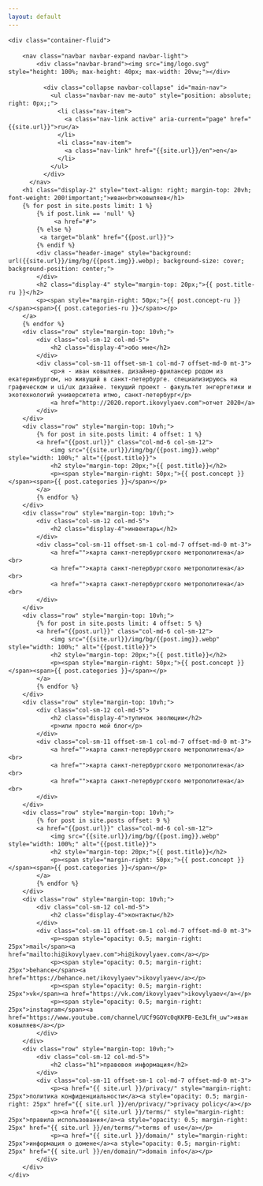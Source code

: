 ```yaml
---
layout: default
---
```


    <div class="container-fluid">
        
        <nav class="navbar navbar-expand navbar-light">
            <div class="navbar-brand"><img src="img/logo.svg" style="height: 100%; max-height: 40px; max-width: 20vw;"></div>
        
              <div class="collapse navbar-collapse" id="main-nav">
                <ul class="navbar-nav me-auto" style="position: absolute; right: 0px;;">
                  <li class="nav-item">
                    <a class="nav-link active" aria-current="page" href="{{site.url}}">ru</a>
                  </li>
                  <li class="nav-item">
                    <a class="nav-link" href="{{site.url}}/en">en</a>
                  </li>
                </ul>
              </div>
          </nav>
        <h1 class="display-2" style="text-align: right; margin-top: 20vh; font-weight: 200!important;">иван<br>ковыляев</h1>
        {% for post in site.posts limit: 1 %}
            {% if post.link == 'null' %}
                 <a href="#">
            {% else %}
             <a target="blank" href="{{post.url}}">
            {% endif %}
            <div class="header-image" style="background: url({{site.url}}/img/bg/{{post.img}}.webp); background-size: cover; background-position: center;">
            </div>
            <h2 class="display-4" style="margin-top: 20px;">{{ post.title-ru }}</h2>
            <p><span style="margin-right: 50px;">{{ post.concept-ru }}</span><span>{{ post.categories-ru }}</span></p>
        </a>
        {% endfor %}
        <div class="row" style="margin-top: 10vh;">
            <div class="col-sm-12 col-md-5">
                <h2 class="display-4">обо мне</h2>
            </div>
            <div class="col-sm-11 offset-sm-1 col-md-7 offset-md-0 mt-3">
                <p>я - иван ковыляев. дизайнер-фрилансер родом из екатеринбургом, но живущий в санкт-петербурге. специализируюсь на графическом и ui/ux дизайне. текущий проект - факультет энгергетики и экотехнологий университета итмо, санкт-петербург</p>
                <a href="http://2020.report.ikovylyaev.com">отчет 2020</a>
            </div>
        </div>
        <div class="row" style="margin-top: 10vh;">
            {% for post in site.posts limit: 4 offset: 1 %}
            <a href="{{post.url}}" class="col-md-6 col-sm-12">
                <img src="{{site.url}}/img/bg/{{post.img}}.webp" style="width: 100%;" alt="{{post.title}}">
                <h2 style="margin-top: 20px;">{{ post.title}}</h2>
                <p><span style="margin-right: 50px;">{{ post.concept }}</span><span>{{ post.categories }}</span></p>
            </a>
            {% endfor %}
        </div>
        <div class="row" style="margin-top: 10vh;">
            <div class="col-sm-12 col-md-5">
                <h2 class="display-4">инвентарь</h2>
            </div>
            <div class="col-sm-11 offset-sm-1 col-md-7 offset-md-0 mt-3">
                <a href="">карта санкт-петербургского метрополитена</a><br>
                <a href="">карта санкт-петербургского метрополитена</a><br>
                <a href="">карта санкт-петербургского метрополитена</a><br>
            </div>
        </div>
        <div class="row" style="margin-top: 10vh;">
            {% for post in site.posts limit: 4 offset: 5 %}
            <a href="{{post.url}}" class="col-md-6 col-sm-12">
                <img src="{{site.url}}/img/bg/{{post.img}}.webp" style="width: 100%;" alt="{{post.title}}">
                <h2 style="margin-top: 20px;">{{ post.title}}</h2>
                <p><span style="margin-right: 50px;">{{ post.concept }}</span><span>{{ post.categories }}</span></p>
            </a>
            {% endfor %}
        </div>
        <div class="row" style="margin-top: 10vh;">
            <div class="col-sm-12 col-md-5">
                <h2 class="display-4">тупичок эволюции</h2>
                <p>или просто мой блог</p>
            </div>
            <div class="col-sm-11 offset-sm-1 col-md-7 offset-md-0 mt-3">
                <a href="">карта санкт-петербургского метрополитена</a><br>
                <a href="">карта санкт-петербургского метрополитена</a><br>
                <a href="">карта санкт-петербургского метрополитена</a><br>
            </div>
        </div>
        <div class="row" style="margin-top: 10vh;">
            {% for post in site.posts offset: 9 %}
            <a href="{{post.url}}" class="col-md-6 col-sm-12">
                <img src="{{site.url}}/img/bg/{{post.img}}.webp" style="width: 100%;" alt="{{post.title}}">
                <h2 style="margin-top: 20px;">{{ post.title}}</h2>
                <p><span style="margin-right: 50px;">{{ post.concept }}</span><span>{{ post.categories }}</span></p>
            </a>
            {% endfor %}
        </div>
        <div class="row" style="margin-top: 10vh;">
            <div class="col-sm-12 col-md-5">
                <h2 class="display-4">контакты</h2>
            </div>
            <div class="col-sm-11 offset-sm-1 col-md-7 offset-md-0 mt-3">
                <p><span style="opacity: 0.5; margin-right: 25px">mail</span><a href="mailto:hi@ikovylyaev.com">hi@ikovylyaev.com</a></p>
                <p><span style="opacity: 0.5; margin-right: 25px">behance</span><a href="https://behance.net/ikovylyaev">ikovylyaev</a></p>
                <p><span style="opacity: 0.5; margin-right: 25px">vk</span><a href="https://vk.com/ikovylyaev">ikovylyaev</a></p>
                <p><span style="opacity: 0.5; margin-right: 25px">instagram</span><a href="https://www.youtube.com/channel/UCf9GOVc0qKKPB-Ee3LfH_uw">иван ковыляев</a></p>
            </div>
        </div>
        <div class="row" style="margin-top: 10vh;">
            <div class="col-sm-12 col-md-5">
                <h2 class="h1">правовоя информация</h2>
            </div>
            <div class="col-sm-11 offset-sm-1 col-md-7 offset-md-0 mt-3">
                <p><a href="{{ site.url }}/privacy/" style="margin-right: 25px">политика конфиденциальности</a><a style="opacity: 0.5; margin-right: 25px" href="{{ site.url }}/en/privacy/">privacy policy</a></p>
                <p><a href="{{ site.url }}/terms/" style="margin-right: 25px">правила использования</a><a style="opacity: 0.5; margin-right: 25px" href="{{ site.url }}/en/terms/">terms of use</a></p>
                <p><a href="{{ site.url }}/domain/" style="margin-right: 25px">информация о домене</a><a style="opacity: 0.5; margin-right: 25px" href="{{ site.url }}/en/domain/">domain info</a></p>
            </div>
        </div>
    </div>
    
